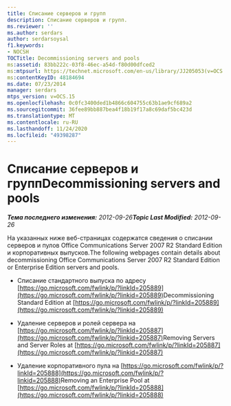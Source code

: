 ```yaml
---
title: Списание серверов и групп
description: Списание серверов и групп.
ms.reviewer: ''
ms.author: serdars
author: serdarsoysal
f1.keywords:
- NOCSH
TOCTitle: Decommissioning servers and pools
ms:assetid: 83bb222c-03f8-46ec-a54d-f80d00dfced2
ms:mtpsurl: https://technet.microsoft.com/en-us/library/JJ205053(v=OCS.15)
ms:contentKeyID: 48184694
ms.date: 07/23/2014
manager: serdars
mtps_version: v=OCS.15
ms.openlocfilehash: 0c0fc3400ded1b4866c604755c63b1ae9cf689a2
ms.sourcegitcommit: 36fee89bb887bea4f18b19f17a8c69daf5bc423d
ms.translationtype: MT
ms.contentlocale: ru-RU
ms.lasthandoff: 11/24/2020
ms.locfileid: "49398287"
---
```

# <a name="decommissioning-servers-and-pools"></a><span data-ttu-id="4380a-103">Списание серверов и групп</span><span class="sxs-lookup"><span data-stu-id="4380a-103">Decommissioning servers and pools</span></span>

<div data-xmlns="http://www.w3.org/1999/xhtml">

<div class="topic" data-xmlns="http://www.w3.org/1999/xhtml" data-msxsl="urn:schemas-microsoft-com:xslt" data-cs="https://msdn.microsoft.com/">

<div data-asp="https://msdn2.microsoft.com/asp">



</div>

<div id="mainSection">

<div id="mainBody"><span data-ttu-id="4380a-104">

<span> </span></span><span class="sxs-lookup"><span data-stu-id="4380a-104">

<span> </span></span></span>

<span data-ttu-id="4380a-105">_**Тема последнего изменения:** 2012-09-26_</span><span class="sxs-lookup"><span data-stu-id="4380a-105">_**Topic Last Modified:** 2012-09-26_</span></span>

<span data-ttu-id="4380a-106">На указанных ниже веб-страницах содержатся сведения о списании серверов и пулов Office Communications Server 2007 R2 Standard Edition и корпоративных выпусков.</span><span class="sxs-lookup"><span data-stu-id="4380a-106">The following webpages contain details about decommissioning Office Communications Server 2007 R2 Standard Edition or Enterprise Edition servers and pools.</span></span>

  - <span data-ttu-id="4380a-107">Списание стандартного выпуска по адресу [https://go.microsoft.com/fwlink/p/?linkId=205889](https://go.microsoft.com/fwlink/p/?linkid=205889)</span><span class="sxs-lookup"><span data-stu-id="4380a-107">Decommissioning Standard Edition at [https://go.microsoft.com/fwlink/p/?linkId=205889](https://go.microsoft.com/fwlink/p/?linkid=205889)</span></span>

  - <span data-ttu-id="4380a-108">Удаление серверов и ролей сервера на [https://go.microsoft.com/fwlink/p/?linkId=205887](https://go.microsoft.com/fwlink/p/?linkid=205887)</span><span class="sxs-lookup"><span data-stu-id="4380a-108">Removing Servers and Server Roles at [https://go.microsoft.com/fwlink/p/?linkId=205887](https://go.microsoft.com/fwlink/p/?linkid=205887)</span></span>

  - <span data-ttu-id="4380a-109">Удаление корпоративного пула на [https://go.microsoft.com/fwlink/p/?linkId=205888](https://go.microsoft.com/fwlink/p/?linkid=205888)</span><span class="sxs-lookup"><span data-stu-id="4380a-109">Removing an Enterprise Pool at [https://go.microsoft.com/fwlink/p/?linkId=205888](https://go.microsoft.com/fwlink/p/?linkid=205888)</span></span>

<span data-ttu-id="4380a-110"></div>

<span> </span>

</div>

</div>

</span><span class="sxs-lookup"><span data-stu-id="4380a-110"></div>

<span> </span>

</div>

</div>

</span></span></div>

